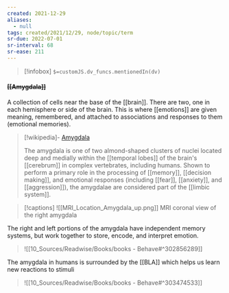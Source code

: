 ```yaml
---
created: 2021-12-29 
aliases:
  - null
tags: created/2021/12/29, node/topic/term
sr-due: 2022-07-01
sr-interval: 68
sr-ease: 211
---
```

> [!infobox]
`$=customJS.dv_funcs.mentionedIn(dv)`

#### <s class="topic-title">[[Amygdala]]</s>

A collection of cells near the base of the [[brain]]. There are two, one in each hemisphere or side of the brain. This is where [[emotions]] are given meaning, remembered, and attached to associations and responses to them (emotional memories). 
> [!wikipedia]- [Amygdala](https://en.wikipedia.org/wiki/Amygdala)
> 
> The amygdala is one of two almond-shaped clusters of nuclei located deep and medially within the [[temporal lobes]] of the brain's [[cerebrum]] in complex vertebrates, including humans. Shown to perform a primary role in the processing of [[memory]], [[decision making]], and emotional responses (including [[fear]], [[anxiety]], and [[aggression]]), the amygdalae are considered part of the [[limbic system]]. 
>

> [!captions]
> ![[MRI_Location_Amygdala_up.png]]
> MRI coronal view of the right amygdala

The right and left portions of the amygdala have independent memory systems, but work together to store, encode, and interpret emotion.


> ![[10_Sources/Readwise/Books/books - Behave#^302856289]]


The amygdala in humans is surrounded by the [[BLA]] which helps us learn new reactions to stimuli

> ![[10_Sources/Readwise/Books/books - Behave#^303474533]]
